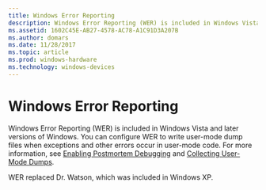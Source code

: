 ```yaml
---
title: Windows Error Reporting
description: Windows Error Reporting (WER) is included in Windows Vista and later versions of Windows.
ms.assetid: 1602C45E-AB27-4578-AC78-A1C91D3A207B
ms.author: domars
ms.date: 11/28/2017
ms.topic: article
ms.prod: windows-hardware
ms.technology: windows-devices
---
```


# Windows Error Reporting


Windows Error Reporting (WER) is included in Windows Vista and later versions of Windows. You can configure WER to write user-mode dump files when exceptions and other errors occur in user-mode code. For more information, see [Enabling Postmortem Debugging](enabling-postmortem-debugging.md) and [Collecting User-Mode Dumps](http://go.microsoft.com/fwlink/p?LinkID=257798).

WER replaced Dr. Watson, which was included in Windows XP.

 

 





